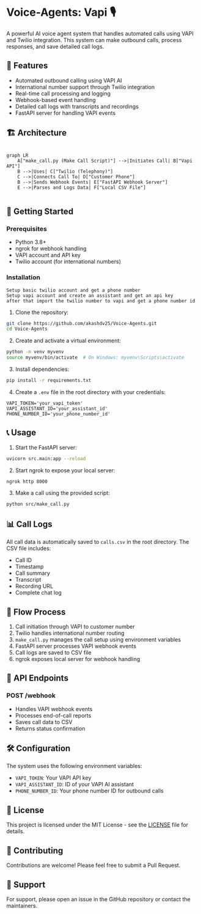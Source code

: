# Voice-Agents: Vapi 🎙️

A powerful AI voice agent system that handles automated calls using VAPI and Twilio integration. This system can make outbound calls, process responses, and save detailed call logs.

## 🌟 Features

- Automated outbound calling using VAPI AI
- International number support through Twilio integration
- Real-time call processing and logging
- Webhook-based event handling
- Detailed call logs with transcripts and recordings
- FastAPI server for handling VAPI events

## 🏗️ Architecture

```mermaid

graph LR
    A["make_call.py (Make Call Script)"] -->|Initiates Call| B["Vapi API"]
    B -->|Uses| C["Twilio (Telephony)"]
    C -->|Connects Call To| D["Customer Phone"]
    B -->|Sends Webhook Events| E["FastAPI Webhook Server"]
    E -->|Parses and Logs Data| F["Local CSV File"]


```

## 🚀 Getting Started

### Prerequisites

- Python 3.8+
- ngrok for webhook handling
- VAPI account and API key
- Twilio account (for international numbers)

### Installation

```
Setup basic twilio account and get a phone number
Setup vapi account and create an assistant and get an api key
after that import the twilio number to vapi and get a phone number id
```

1. Clone the repository:
```bash 
git clone https://github.com/akashdv25/Voice-Agents.git
cd Voice-Agents
```

2. Create and activate a virtual environment:
```bash
python -m venv myvenv
source myvenv/bin/activate  # On Windows: myvenv\Scripts\activate
```

3. Install dependencies:
```bash
pip install -r requirements.txt
```

4. Create a `.env` file in the root directory with your credentials:
```env
VAPI_TOKEN='your_vapi_token'
VAPI_ASSISTANT_ID='your_assistant_id'
PHONE_NUMBER_ID='your_phone_number_id'
```

## 📞 Usage

1. Start the FastAPI server:
```bash
uvicorn src.main:app --reload
```

2. Start ngrok to expose your local server:
```bash
ngrok http 8000
```

3. Make a call using the provided script:
```bash
python src/make_call.py
```

## 📊 Call Logs

All call data is automatically saved to `calls.csv` in the root directory. The CSV file includes:
- Call ID
- Timestamp
- Call summary
- Transcript
- Recording URL
- Complete chat log

## 🔄 Flow Process

1. Call initiation through VAPI to customer number
2. Twilio handles international number routing
3. `make_call.py` manages the call setup using environment variables
4. FastAPI server processes VAPI webhook events
5. Call logs are saved to CSV file
6. ngrok exposes local server for webhook handling

## 📝 API Endpoints

### POST /webhook
- Handles VAPI webhook events
- Processes end-of-call reports
- Saves call data to CSV
- Returns status confirmation

## 🛠️ Configuration

The system uses the following environment variables:
- `VAPI_TOKEN`: Your VAPI API key
- `VAPI_ASSISTANT_ID`: ID of your VAPI AI assistant
- `PHONE_NUMBER_ID`: Your phone number ID for outbound calls

## 📄 License

This project is licensed under the MIT License - see the [LICENSE](LICENSE) file for details.

## 🤝 Contributing

Contributions are welcome! Please feel free to submit a Pull Request.

## 📮 Support

For support, please open an issue in the GitHub repository or contact the maintainers. 